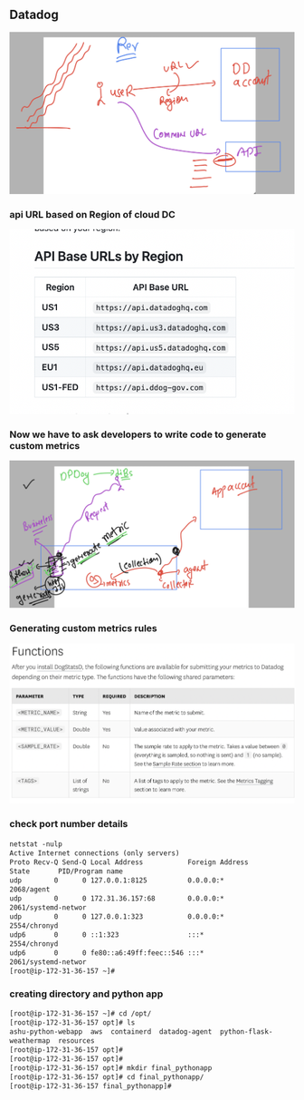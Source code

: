 ## Datadog 

<img src="apiurls.png">

### api URL based on Region of cloud DC 

<img src="url1.png">

### Now we have to ask developers to write code to generate custom metrics 

<img src="met.png">

### Generating custom metrics rules 

<img src="rule1.png">

### check port number details 

```
netstat -nulp
Active Internet connections (only servers)
Proto Recv-Q Send-Q Local Address           Foreign Address         State       PID/Program name    
udp        0      0 127.0.0.1:8125          0.0.0.0:*                           2068/agent          
udp        0      0 172.31.36.157:68        0.0.0.0:*                           2061/systemd-networ 
udp        0      0 127.0.0.1:323           0.0.0.0:*                           2554/chronyd        
udp6       0      0 ::1:323                 :::*                                2554/chronyd        
udp6       0      0 fe80::a6:49ff:feec::546 :::*                                2061/systemd-networ 
[root@ip-172-31-36-157 ~]# 

```

### creating directory and python app

```
[root@ip-172-31-36-157 ~]# cd /opt/
[root@ip-172-31-36-157 opt]# ls
ashu-python-webapp  aws  containerd  datadog-agent  python-flask-weathermap  resources
[root@ip-172-31-36-157 opt]# 
[root@ip-172-31-36-157 opt]# 
[root@ip-172-31-36-157 opt]# mkdir final_pythonapp
[root@ip-172-31-36-157 opt]# cd final_pythonapp/
[root@ip-172-31-36-157 final_pythonapp]# 

```
